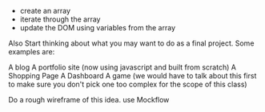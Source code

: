 - create an array
- iterate through the array
- update the DOM using variables from the array

Also Start thinking about what you may want to do as a final project. 
Some examples are:

A blog 
A portfolio site (now using javascript and built from scratch)
A Shopping Page
A Dashboard
A game (we would have to talk about this first to make sure you don't pick one too complex for the scope of this class)

Do a rough wireframe of this idea. use Mockflow